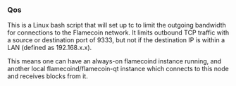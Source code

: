 ### Qos ###

This is a Linux bash script that will set up tc to limit the outgoing bandwidth for connections to the Flamecoin network. It limits outbound TCP traffic with a source or destination port of 9333, but not if the destination IP is within a LAN (defined as 192.168.x.x).

This means one can have an always-on flamecoind instance running, and another local flamecoind/flamecoin-qt instance which connects to this node and receives blocks from it.
